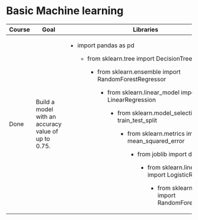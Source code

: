 # Basic Machine learning
Course | Goal | Libraries
------------- |---------------- | ---------------- 
Done | Build a model with an accuracy value of up to 0.75.  |<ul><li>import pandas as pd</li><ul><li>from sklearn.tree import DecisionTreeRegressor</li><ul><li>from sklearn.ensemble import RandomForestRegressor</li><ul><li>from sklearn.linear_model import LinearRegression</li><ul><li>from sklearn.model_selection import train_test_split</li><ul><li>from sklearn.metrics import mean_squared_error</li><ul><li>from joblib import dump</li><ul><li>from sklearn.linear_model import LogisticRegression </li><ul><li>from sklearn.ensemble import RandomForestClassifier</li>
